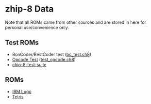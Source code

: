 # zhip-8 Data
Note that all ROMs came from other sources and are stored in here for personal use/convenience only.

## Test ROMs
* BonCoder/BestCoder test ([bc_test.ch8](Test/bc_test.ch8))
* [Opcode Test](https://github.com/corax89/chip8-test-rom/tree/master) ([test_opcode.ch8](Test/test_opcode.ch8))
* [chip-8-test-suite](https://github.com/Timendus/chip8-test-suite/tree/main)

## ROMs
* [IBM Logo](https://github.com/kripod/chip8-roms/blob/master/programs/IBM%20Logo.ch8)
* [Tetris](https://github.com/kripod/chip8-roms/blob/master/games/Tetris%20%5BFran%20Dachille%2C%201991%5D.ch8)
